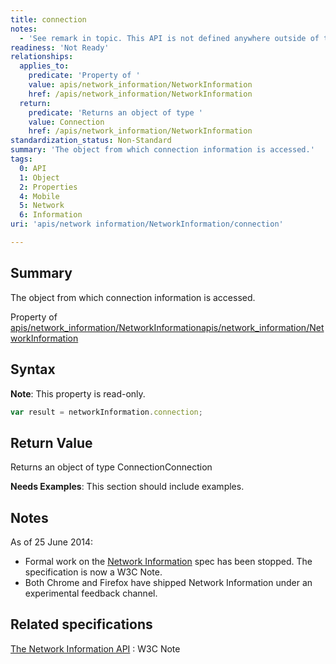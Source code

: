 ```yaml
---
title: connection
notes:
  - 'See remark in topic. This API is not defined anywhere outside of the Network Information API W3C Note [1]. Also, this form lacks the specifications template.'
readiness: 'Not Ready'
relationships:
  applies_to:
    predicate: 'Property of '
    value: apis/network_information/NetworkInformation
    href: /apis/network_information/NetworkInformation
  return:
    predicate: 'Returns an object of type '
    value: Connection
    href: /apis/network_information/NetworkInformation
standardization_status: Non-Standard
summary: 'The object from which connection information is accessed.'
tags:
  0: API
  1: Object
  2: Properties
  4: Mobile
  5: Network
  6: Information
uri: 'apis/network information/NetworkInformation/connection'

---
```

## <span>Summary</span>

The object from which connection information is accessed.

Property of [apis/network\_information/NetworkInformation](/apis/network_information/NetworkInformation)[apis/network\_information/NetworkInformation](/apis/network_information/NetworkInformation)

## <span>Syntax</span>

**Note**: This property is read-only.

``` js
var result = networkInformation.connection;
```

## <span>Return Value</span>

Returns an object of type ConnectionConnection

**Needs Examples**: This section should include examples.

## <span>Notes</span>

As of 25 June 2014:

-   Formal work on the [Network Information](http://www.w3.org/TR/netinfo-api/) spec has been stopped. The specification is now a W3C Note.
-   Both Chrome and Firefox have shipped Network Information under an experimental feedback channel.

## <span>Related specifications</span>

[The Network Information API](http://www.w3.org/TR/netinfo-api/)
:   W3C Note
